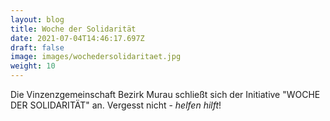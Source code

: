 ```yaml
---
layout: blog
title: Woche der Solidarität
date: 2021-07-04T14:46:17.697Z
draft: false
image: images/wochedersolidaritaet.jpg
weight: 10
---
```

Die Vinzenzgemeinschaft Bezirk Murau schließt sich der Initiative "WOCHE DER SOLIDARITÄT" an. Vergesst nicht - *helfen hilft*!